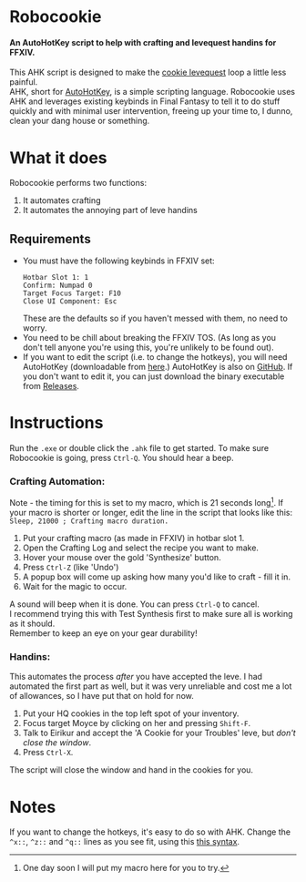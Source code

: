 # Robocookie

#### An AutoHotKey script to help with crafting and levequest handins for FFXIV.

This AHK script is designed to make the [cookie levequest](https://ffxiv.consolegameswiki.com/wiki/A_Cookie_for_Your_Troubles) loop a little less painful.  
AHK, short for [AutoHotKey](https://www.autohotkey.com/), is a simple scripting language. Robocookie uses AHK and leverages existing keybinds in Final Fantasy to tell it to do stuff quickly and with minimal user intervention, freeing up your time to, I dunno, clean your dang house or something.

# What it does

Robocookie performs two functions:
1. It automates crafting
2. It automates the annoying part of leve handins

## Requirements
- You must have the following keybinds in FFXIV set:
    ```
    Hotbar Slot 1: 1
    Confirm: Numpad 0
    Target Focus Target: F10
    Close UI Component: Esc
    ```
    These are the defaults so if you haven't messed with them, no need to worry.
- You need to be chill about breaking the FFXIV TOS. (As long as you don't tell anyone you're using this, you're unlikely to be found out).
- If you want to edit the script (i.e. to change the hotkeys), you will need AutoHotKey (downloadable from [here](https://www.autohotkey.com/download/ahk-install.exe).) AutoHotKey is also on [GitHub](https://github.com/Lexikos/AutoHotkey_L). If you don't want to edit it, you can just download the binary executable from [Releases](https://github.com/jade-doggerel/robocookie/releases).

# Instructions

Run the `.exe` or double click the `.ahk` file to get started. To make sure Robocookie is going, press `Ctrl-Q`. You should hear a beep.

### Crafting Automation:

Note - the timing for this is set to my macro, which is 21 seconds long[^1]. If your macro is shorter or longer, edit the line in the script that looks like this: `Sleep, 21000 ; Crafting macro duration.`

1. Put your crafting macro (as made in FFXIV) in hotbar slot 1.
2. Open the Crafting Log and select the recipe you want to make.
3. Hover your mouse over the gold 'Synthesize' button.
4. Press `Ctrl-Z` (like 'Undo')
5. A popup box will come up asking how many you'd like to craft - fill it in.
6. Wait for the magic to occur.

A sound will beep when it is done. You can press `Ctrl-Q` to cancel.  
I recommend trying this with Test Synthesis first to make sure all is working as it should.  
Remember to keep an eye on your gear durability!

### Handins:

This automates the process _after_ you have accepted the leve. I had automated the first part as well, but it was very unreliable and cost me a lot of allowances, so I have put that on hold for now.  

1. Put your HQ cookies in the top left spot of your inventory.
2. Focus target Moyce by clicking on her and pressing `Shift-F`.
3. Talk to Eirikur and accept the 'A Cookie for your Troubles' leve, but *don't close the window*.
4. Press `Ctrl-X`.

The script will close the window and hand in the cookies for you.

# Notes

If you want to change the hotkeys, it's easy to do so with AHK. Change the `^x::`, `^z::` and `^q::` lines as you see fit, using this [this syntax](https://www.autohotkey.com/docs/Hotkeys.htm).

[^1]: One day soon I will put my macro here for you to try.

